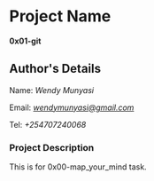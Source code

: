 # Project Name
**0x01-git**

## Author's Details
Name: *Wendy Munyasi*

Email: *wendymunyasi@gmail.com*

Tel: *+254707240068*


### Project Description
This is for 0x00-map_your_mind task. 